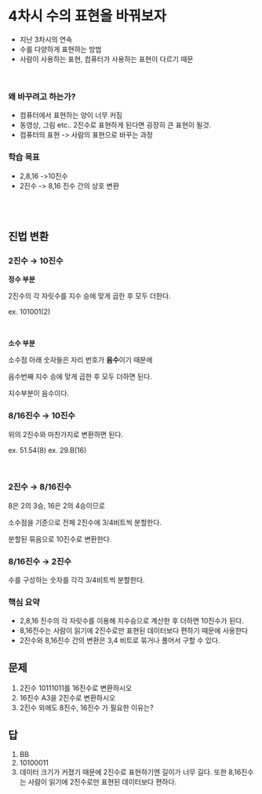 # 4차시 수의 표현을 바꿔보자

- 지난 3차시의 연속
- 수를 다양하게 표현하는 방법
- 사람이 사용하는 표현, 컴퓨터가 사용하는 표현이 다르기 때문

<br>

### 왜 바꾸려고 하는가?
- 컴퓨터에서 표현하는 양이 너무 커짐
- 동영상, 그림 etc.. 2진수로 표현하게 된다면 굉장히 큰 표현이 될것.
- 컴퓨터의 표현 -> 사람의 표현으로 바꾸는 과정

### 학습 목표
- 2,8,16 ->10진수
- 2진수 -> 8,16 진수 간의 상호 변환


<br>



<br>


## 진법 변환

### 2진수 → 10진수

**정수 부분**

2진수의 각 자릿수를 지수 승에 맞게 곱한 후 모두 더한다.

ex. 101001(2)

<br>

**소수 부분**

소수점 아래 숫자들은 자리 번호가 **음수**이기 때문에

음수번째 지수 승에 맞게 곱한 후 모두 더하면 된다.

지수부분이 음수이다.

### 8/16진수 → 10진수

위의 2진수와 마찬가지로 변환하면 된다.

ex. 51.54(8)
ex. 29.B(16)

<br>

### 2진수 → 8/16진수

8은 2의 3승, 16은 2의 4승이므로

소수점을 기준으로 전체 2진수에 3/4비트씩 분할한다.

분할된 묶음으로 10진수로 변환한다.

### 8/16진수 → 2진수

수를 구성하는 숫자를 각각 3/4비트씩 분할한다.

### 핵심 요약
- 2,8,16 진수의 각 자릿수를 이용해 지수승으로 계산한 후 더하면 10진수가 된다.
- 8,16진수는 사람이 읽기에 2진수로만 표현된 데이터보다 편하기 때문에 사용한다
- 2진수와 8,16진수 간의 변환은 3,4 비트로 묶거나 풀어서 구할 수 있다.


## 문제

1. 2진수 10111011를 16진수로 변환하시오
2. 16진수 A3을 2진수로 변환하시오
3. 2진수 외에도 8진수, 16진수 가 필요한 이유는?

## 답
1. BB
2. 10100011
3. 데이터 크기가 커졌기 때문에 2진수로 표현하기엔 길이가 너무 길다. 또한 8,16진수는 사람이 읽기에 2진수로만 표현된 데이터보다 편하다.